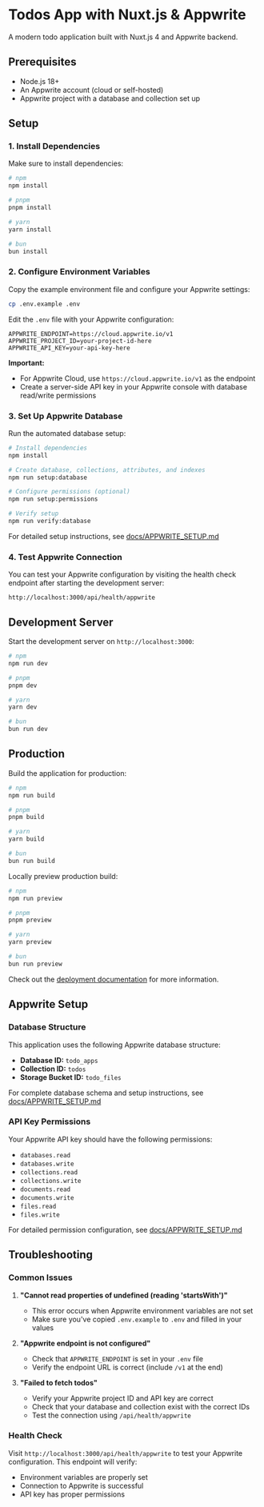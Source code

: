 # Todos App with Nuxt.js & Appwrite

A modern todo application built with Nuxt.js 4 and Appwrite backend.

## Prerequisites

- Node.js 18+
- An Appwrite account (cloud or self-hosted)
- Appwrite project with a database and collection set up

## Setup

### 1. Install Dependencies

Make sure to install dependencies:

```bash
# npm
npm install

# pnpm
pnpm install

# yarn
yarn install

# bun
bun install
```

### 2. Configure Environment Variables

Copy the example environment file and configure your Appwrite settings:

```bash
cp .env.example .env
```

Edit the `.env` file with your Appwrite configuration:

```env
APPWRITE_ENDPOINT=https://cloud.appwrite.io/v1
APPWRITE_PROJECT_ID=your-project-id-here
APPWRITE_API_KEY=your-api-key-here
```

**Important:**
- For Appwrite Cloud, use `https://cloud.appwrite.io/v1` as the endpoint
- Create a server-side API key in your Appwrite console with database read/write permissions

### 3. Set Up Appwrite Database

Run the automated database setup:

```bash
# Install dependencies
npm install

# Create database, collections, attributes, and indexes
npm run setup:database

# Configure permissions (optional)
npm run setup:permissions

# Verify setup
npm run verify:database
```

For detailed setup instructions, see [docs/APPWRITE_SETUP.md](docs/APPWRITE_SETUP.md)

### 4. Test Appwrite Connection

You can test your Appwrite configuration by visiting the health check endpoint after starting the development server:

```
http://localhost:3000/api/health/appwrite
```

## Development Server

Start the development server on `http://localhost:3000`:

```bash
# npm
npm run dev

# pnpm
pnpm dev

# yarn
yarn dev

# bun
bun run dev
```

## Production

Build the application for production:

```bash
# npm
npm run build

# pnpm
pnpm build

# yarn
yarn build

# bun
bun run build
```

Locally preview production build:

```bash
# npm
npm run preview

# pnpm
pnpm preview

# yarn
yarn preview

# bun
bun run preview
```

Check out the [deployment documentation](https://nuxt.com/docs/getting-started/deployment) for more information.

## Appwrite Setup

### Database Structure

This application uses the following Appwrite database structure:

- **Database ID:** `todo_apps`
- **Collection ID:** `todos`
- **Storage Bucket ID:** `todo_files`

For complete database schema and setup instructions, see [docs/APPWRITE_SETUP.md](docs/APPWRITE_SETUP.md)

### API Key Permissions

Your Appwrite API key should have the following permissions:
- `databases.read`
- `databases.write`
- `collections.read`
- `collections.write`
- `documents.read`
- `documents.write`
- `files.read`
- `files.write`

For detailed permission configuration, see [docs/APPWRITE_SETUP.md](docs/APPWRITE_SETUP.md)

## Troubleshooting

### Common Issues

1. **"Cannot read properties of undefined (reading 'startsWith')"**
   - This error occurs when Appwrite environment variables are not set
   - Make sure you've copied `.env.example` to `.env` and filled in your values

2. **"Appwrite endpoint is not configured"**
   - Check that `APPWRITE_ENDPOINT` is set in your `.env` file
   - Verify the endpoint URL is correct (include `/v1` at the end)

3. **"Failed to fetch todos"**
   - Verify your Appwrite project ID and API key are correct
   - Check that your database and collection exist with the correct IDs
   - Test the connection using `/api/health/appwrite`

### Health Check

Visit `http://localhost:3000/api/health/appwrite` to test your Appwrite configuration. This endpoint will verify:
- Environment variables are properly set
- Connection to Appwrite is successful
- API key has proper permissions
